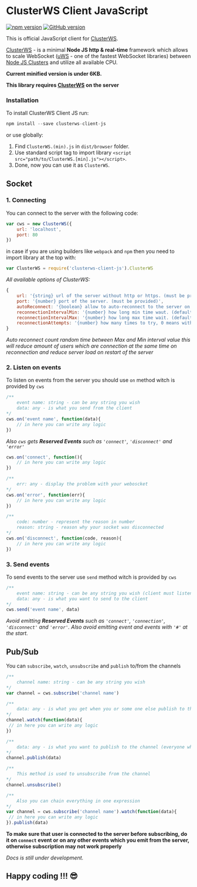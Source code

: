 # ClusterWS Client JavaScript
[![npm version](https://badge.fury.io/js/clusterws-client-js.svg)](https://badge.fury.io/js/clusterws-client-js)
[![GitHub version](https://badge.fury.io/gh/goriunov%2FClusterWS-Client-JS.svg)](https://badge.fury.io/gh/goriunov%2FClusterWS-Client-JS)

This is official JavaScript client for [ClusterWS](https://github.com/goriunov/ClusterWS).

[ClusterWS](https://github.com/goriunov/ClusterWS) - is a minimal **Node JS http & real-time** framework which allows to scale WebSocket ([uWS](https://github.com/uNetworking/uWebSockets) - one of the fastest WebSocket libraries) between [Node JS Clusters](https://nodejs.org/api/cluster.html) and utilize all available CPU.

**Current minified version is under 6KB.**

**This library requires [ClusterWS](https://github.com/goriunov/ClusterWS) on the server**

### Installation
To install ClusterWS Client JS run:
```js
npm install --save clusterws-client-js
```
or use globally: 

1. Find `ClusterWS.(min).js`  in `dist/browser` folder.
2. Use standard script tag to import library `<script src="path/to/ClusterWS.[min].js"></script>`.
3. Done, now you can use it as `ClusterWS`.


## Socket
### 1. Connecting
You can connect to the server with the following code: 
```js
var cws = new ClusterWS({
    url: 'localhost',
    port: 80
})
```

in case if you are using builders like `webpack` and `npm` then you need to import library at the top with: 
```js
var ClusterWS = require('clusterws-client-js').ClusterWS
```

*All available options of ClusterWS:*
```js
{
    url: '{string} url of the server without http or https. (must be provided)',
    port: '{number} port of the server. (must be provided)',
    autoReconnect: '{boolean} allow to auto-reconnect to the server on lost connection. (default false)',
    reconnectionIntervalMin: '{number} how long min time waut. (default 1000) in ms', 
    reconnectionIntervalMax: '{number} how long max time wait. (default 5000) in ms', 
    reconnectionAttempts: '{number} how many times to try, 0 means without limit. (default 0)'
}
```

*Auto reconnect count random time between Max and Min interval value this will reduce amount of users which are connection at the same time on reconnection and reduce server load on restart of the server*

### 2. Listen on events
To listen on events from the server you should use `on` method witch is provided by `cws`
```js
/**
    event name: string - can be any string you wish
    data: any - is what you send from the client
*/
cws.on('event name', function(data){
    // in here you can write any logic
})
```

*Also `cws` gets **Reserved Events** such as `'connect'`, `'disconnect'` and `'error'`*
```js
cws.on('connect', function(){
    // in here you can write any logic
})

/**
    err: any - display the problem with your weboscket
*/
cws.on('error', function(err){
    // in here you can write any logic
})

/**
    code: number - represent the reason in number
    reason: string - reason why your socket was disconnected
*/
cws.on('disconnect', function(code, reason){
    // in here you can write any logic
})
```

### 3. Send events
To send events to the server use `send` method witch is provided by `cws`
```js
/**
    event name: string - can be any string you wish (client must listen on this event name)
    data: any - is what you want to send to the client
*/
cws.send('event name', data)
```

*Avoid emitting **Reserved Events** such as `'connect'`, `'connection'`, `'disconnect'` and `'error'`. Also avoid emitting  event and events with `'#'` at the start.*

## Pub/Sub
You can `subscribe`, `watch`, `unsubscribe` and `publish` to/from the channels
```js
/**
    channel name: string - can be any string you wish
*/
var channel = cws.subscribe('channel name')

/**
    data: any - is what you get when you or some one else publish to the channel
*/
channel.watch(function(data){
 // in here you can write any logic
})

/**
    data: any - is what you want to publish to the channel (everyone who is subscribe will get it)
*/
channel.publish(data)

/**
    This method is used to unsubscribe from the channel
*/
channel.unsubscribe()

/**
    Also you can chain everything in one expression
*/
var channel = cws.subscribe('channel name').watch(function(data){
 // in here you can write any logic
}).publish(data)
```

**To make sure that user is connected to the server before subscribing, do it on `connect` event or on any other events which you emit from the server, otherwise subscription may not work properly**

*Docs is still under development.*

## Happy coding !!! :sunglasses: